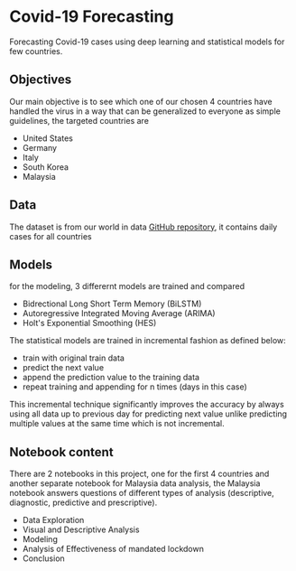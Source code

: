 # Covid-19 Forecasting

Forecasting Covid-19 cases using deep learning and statistical models for few
countries.

## Objectives

Our main objective is to see which one of our chosen 4 countries have handled
the virus in a way that can be generalized to everyone as simple guidelines, the
targeted countries are

- United States
- Germany
- Italy
- South Korea
- Malaysia

## Data

The dataset is from our world in data
[GitHub repository](https://github.com/owid/covid-19-data/tree/master/public/data),
it contains daily cases for all countries

## Models

for the modeling, 3 differernt models are trained and compared

- Bidrectional Long Short Term Memory (BiLSTM)
- Autoregressive Integrated Moving Average (ARIMA)
- Holt's Exponential Smoothing (HES)

The statistical models are trained in incremental fashion as defined below:

- train with original train data
- predict the next value
- append the prediction value to the training data
- repeat training and appending for n times (days in this case)

This incremental technique significantly improves the accuracy by always using
all data up to previous day for predicting next value unlike predicting multiple
values at the same time which is not incremental.

## Notebook content

There are 2 notebooks in this project, one for the first 4 countries and another
separate notebook for Malaysia data analysis, the Malaysia notebook answers
questions of different types of analysis (descriptive, diagnostic, predictive
and prescriptive).

- Data Exploration
- Visual and Descriptive Analysis
- Modeling
- Analysis of Effectiveness of mandated lockdown
- Conclusion
